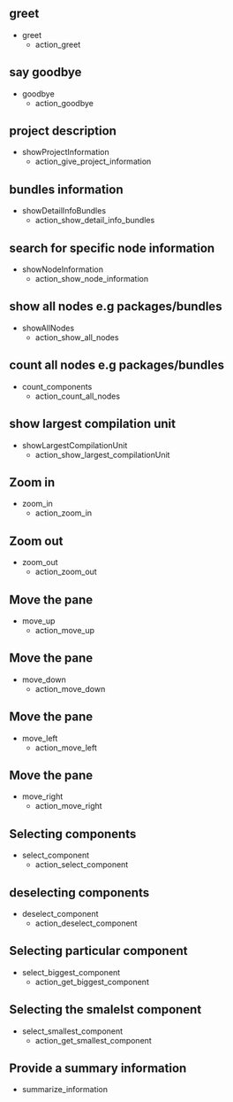 ## greet
* greet
  - action_greet

## say goodbye
* goodbye
  - action_goodbye

## project description
* showProjectInformation
  - action_give_project_information

## bundles information
* showDetailInfoBundles
  - action_show_detail_info_bundles

## search for specific node information
* showNodeInformation
  - action_show_node_information

## show all nodes e.g packages/bundles
* showAllNodes
  - action_show_all_nodes

## count all nodes e.g packages/bundles
* count_components
  - action_count_all_nodes

## show largest compilation unit
* showLargestCompilationUnit
  - action_show_largest_compilationUnit

## Zoom in
* zoom_in
  - action_zoom_in
  
## Zoom out
* zoom_out
  - action_zoom_out

## Move the pane
* move_up
  - action_move_up
  
## Move the pane
* move_down
  - action_move_down

## Move the pane
* move_left
  - action_move_left
  
## Move the pane
* move_right
  - action_move_right

## Selecting components
* select_component
  - action_select_component
  
## deselecting components
* deselect_component
  - action_deselect_component

## Selecting particular component
* select_biggest_component
  - action_get_biggest_component

## Selecting the smalelst component
* select_smallest_component
  - action_get_smallest_component

## Provide a summary information
* summarize_information
